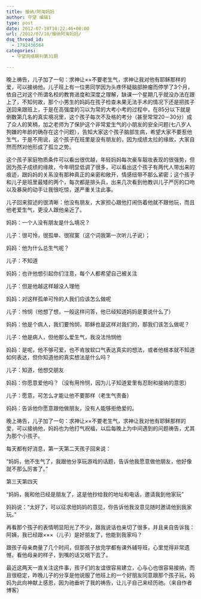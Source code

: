 ```yaml
---
title: 接纳/阿淘妈妈
author: 守望 编辑1
type: post
date: 2012-07-18T10:22:46+00:00
url: /2012/07/18/接纳阿淘妈妈/
dsq_thread_id:
  - 1792436564
categories:
  - 守望网络期刊第31期

---
```

晚上祷告，儿子加了一句：求神让××不要老生气，求神让我对他有耶稣那样的爱，可以接纳他。<!--more-->儿子班上有一位男同学因为头疼怀疑脑部肿瘤而停学了3个月，依自己对这个所谓名校的教育进度和深度之理解，缺课一个星期几乎就没办法在跟上了，不知何故，那个小男生的妈妈在孩子检查未果无法手术的情况下还是把孩子送回来跟班上，于是在高强度的习以为常的大考小考的过程中，在85分以下就是倒数第几名的真实境况里，这个孩子每次不及格的考分（甚至常常20－30分）成了众人的笑柄，加之老师为了保护这个非常爱生气的小朋友的安全问题(七八岁人狗嫌的年龄的确存在这个问题），告知大家这个孩子脑部生病，希望大家不要惹他生气，于是不用说，这个孩子在班里是没有朋友的，因为成绩太拉的缘故，大家自然而然对他形成了孤立之势。

这个孩子家庭物质条件可以看出很优越，年轻妈妈每次豪车靓妆表现的很强势，但因为孩子成绩的缘故，今年明显低调了很多，可以看出这个孩子有两代人带出来的痕迹，跟妈妈的关系没有那种真正的亲密和敞开，情感纽带不那么紧密；这个孩子和儿子是班里最矮的两个，每次都是排头兵，出来几次看到他教训儿子严厉的口吻以及暴戾的动手让我很吃惊，遂严重关注此事。

儿子回来叙述的很清晰：他没有朋友，大家担心跟他打闹伤着他就不跟他玩，而且他老爱生气，更没人跟他亲近了。

妈妈：一个人没有朋友是什么境况？

儿子：很可怜，很孤单、很寂寞（这个词我第一次听儿子说）；

妈妈：他为什么总生气呢？

儿子：不知道

妈妈：也许他想引起你们注意，每个人都希望自己被关注

儿子：但是他越这样越没人理他

妈妈：对这样孤单可怜的人我们应该怎么做呢

儿子：怜悯（他想了想，一般这样问答，他已经知道妈妈是要说什么了）

妈妈：他是个病人，我们要怜悯，耶稣也是这样对我们的，那我们该怎么做呢？

儿子：他是病人，但他那么爱生气，我没法怜悯他

妈妈：是呢，他不够可爱，也不肯放软口气表达真实的想法，或者他根本就不知道如何表达，但你知道他的真实想法是什么吗？

儿子：知道，他想交朋友

妈妈：你愿意爱他吗？（没有用怜悯，因为儿子知道爱里有忍耐和接纳的意思）

儿子：愿意，可怎么才能让他不要那样（老生气责备）

妈妈：告诉他你愿意跟他做朋友，没有人能够拒绝爱的。

晚上祷告，儿子加了一句：求神让××不要老生气，求神让我对他有耶稣那样的爱，可以接纳他，妈妈也为他打气祝福，以后每晚上为中间遇到的问题祷告，尤其为那个小孩子。

每天都有好消息，第一天第二天孩子回来说：

“妈妈，他不生气了，我跟他分享玩游戏的话题，告诉他我愿意做他朋友，他好像就不那么厉害了。”

第三天第四天

“妈妈，我和他已经是朋友了，这是他抄给我的地址和电话，邀请我到他家玩”

妈妈说：“太好了，可以征求他妈妈的意见，你告诉他我没意见随时邀请他到我家玩。”

再看那个孩子的表情明显阳光了不少，跟我说话也亲切了很多，并且亲自告诉我：阿姨，我已经跟×××（儿子）是好朋友了，他能到我家吗？

跟孩子母亲商量了几个时间，但那孩子放完学都有课外辅导班，心里觉得非常遗憾，看他母亲的样子，到嘴的话又咽下去了。

最近这两天一直关注这件事，孩子们的友谊很容易建立，心与心也很容易接纳，而且很稳定，昨晚儿子的分享是他说服了他班上的一个好朋友同意跟那个孩子玩，妈妈为此向神献上感恩，因为祂垂听了我的祷告，让儿子自己来经历祂。（来自作者博客）
